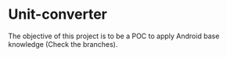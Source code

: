 # Unit-converter
The objective of this project is to be a POC to apply Android base knowledge (Check the branches).
